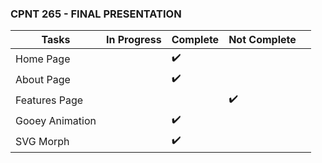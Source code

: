 ###  CPNT 265 - FINAL PRESENTATION  




| Tasks  | In Progress  | Complete |  Not Complete |   |
|---|---|---|---|---|
| Home Page  |   |  ✔️ |   |   |
|  About Page |   |  ✔️ |   |   |
| Features Page  |   |   |  ✔️ |   |
| Gooey Animation  |   | ✔️  |   |   |
| SVG Morph  |   |  ✔️ |   |   | 

